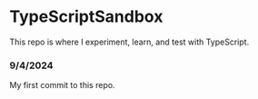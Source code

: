 # TypeScriptSandbox
This repo is where I experiment, learn, and test with TypeScript.

### 9/4/2024
My first commit to this repo.

